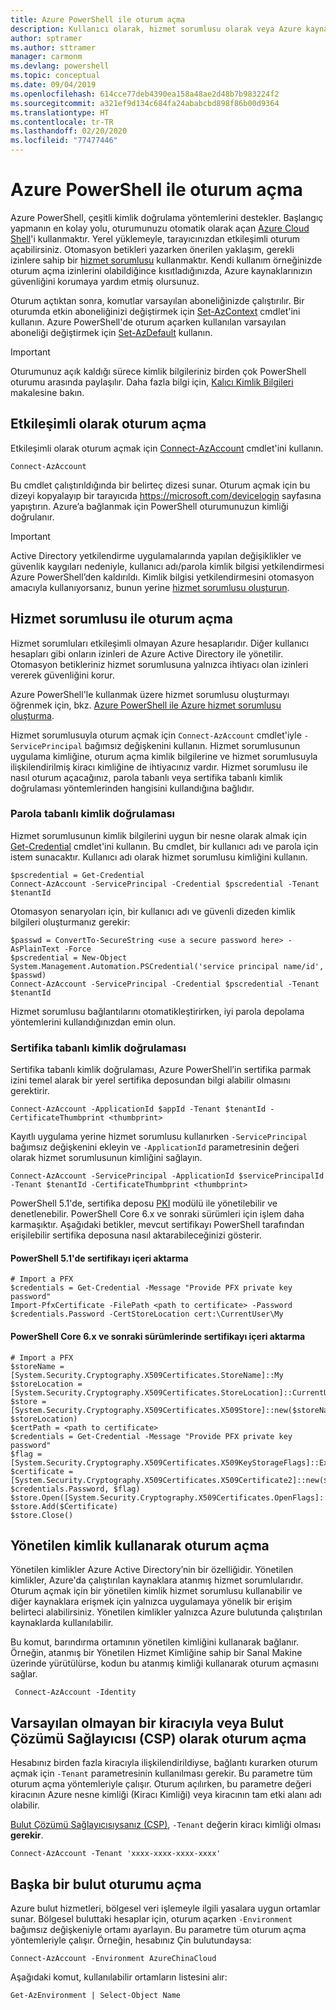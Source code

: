 ```yaml
---
title: Azure PowerShell ile oturum açma
description: Kullanıcı olarak, hizmet sorumlusu olarak veya Azure kaynakları için yönetilen kimlikleri kullanarak Azure PowerShell oturumu açma.
author: sptramer
ms.author: sttramer
manager: carmonm
ms.devlang: powershell
ms.topic: conceptual
ms.date: 09/04/2019
ms.openlocfilehash: 614cce77deb4390ea158a48ae2d48b7b983224f2
ms.sourcegitcommit: a321ef9d134c684fa24ababcbd898f86b00d9364
ms.translationtype: HT
ms.contentlocale: tr-TR
ms.lasthandoff: 02/20/2020
ms.locfileid: "77477446"
---
```

# <a name="sign-in-with-azure-powershell"></a>Azure PowerShell ile oturum açma

Azure PowerShell, çeşitli kimlik doğrulama yöntemlerini destekler. Başlangıç yapmanın en kolay yolu, oturumunuzu otomatik olarak açan [Azure Cloud Shell](/azure/cloud-shell/overview)'i kullanmaktır. Yerel yüklemeyle, tarayıcınızdan etkileşimli oturum açabilirsiniz. Otomasyon betikleri yazarken önerilen yaklaşım, gerekli izinlere sahip bir [hizmet sorumlusu](create-azure-service-principal-azureps.md) kullanmaktır. Kendi kullanım örneğinizde oturum açma izinlerini olabildiğince kısıtladığınızda, Azure kaynaklarınızın güvenliğini korumaya yardım etmiş olursunuz.

Oturum açtıktan sonra, komutlar varsayılan aboneliğinizde çalıştırılır. Bir oturumda etkin aboneliğinizi değiştirmek için [Set-AzContext](/powershell/module/az.accounts/set-azcontext) cmdlet'ini kullanın. Azure PowerShell'de oturum açarken kullanılan varsayılan aboneliği değiştirmek için [Set-AzDefault](/powershell/module/az.accounts/set-azdefault) kullanın.

> [!IMPORTANT]
>
> Oturumunuz açık kaldığı sürece kimlik bilgileriniz birden çok PowerShell oturumu arasında paylaşılır.
> Daha fazla bilgi için, [Kalıcı Kimlik Bilgileri](context-persistence.md) makalesine bakın.

## <a name="sign-in-interactively"></a>Etkileşimli olarak oturum açma

Etkileşimli olarak oturum açmak için [Connect-AzAccount](/powershell/module/az.accounts/connect-azaccount) cmdlet'ini kullanın.

```azurepowershell-interactive
Connect-AzAccount
```

Bu cmdlet çalıştırıldığında bir belirteç dizesi sunar. Oturum açmak için bu dizeyi kopyalayıp bir tarayıcıda https://microsoft.com/devicelogin sayfasına yapıştırın. Azure’a bağlanmak için PowerShell oturumunuzun kimliği doğrulanır.

> [!IMPORTANT]
>
> Active Directory yetkilendirme uygulamalarında yapılan değişiklikler ve güvenlik kaygıları nedeniyle, kullanıcı adı/parola kimlik bilgisi yetkilendirmesi Azure PowerShell’den kaldırıldı.
> Kimlik bilgisi yetkilendirmesini otomasyon amacıyla kullanıyorsanız, bunun yerine [hizmet sorumlusu oluşturun](create-azure-service-principal-azureps.md).

## <a name="sign-in-with-a-service-principal-a-namesp-signin"></a>Hizmet sorumlusu ile oturum açma <a name="sp-signin"/>

Hizmet sorumluları etkileşimli olmayan Azure hesaplarıdır. Diğer kullanıcı hesapları gibi onların izinleri de Azure Active Directory ile yönetilir. Otomasyon betikleriniz hizmet sorumlusuna yalnızca ihtiyacı olan izinleri vererek güvenliğini korur.

Azure PowerShell'le kullanmak üzere hizmet sorumlusu oluşturmayı öğrenmek için, bkz. [Azure PowerShell ile Azure hizmet sorumlusu oluşturma](create-azure-service-principal-azureps.md).

Hizmet sorumlusuyla oturum açmak için `Connect-AzAccount` cmdlet'iyle `-ServicePrincipal` bağımsız değişkenini kullanın. Hizmet sorumlusunun uygulama kimliğine, oturum açma kimlik bilgilerine ve hizmet sorumlusuyla ilişkilendirilmiş kiracı kimliğine de ihtiyacınız vardır. Hizmet sorumlusu ile nasıl oturum açacağınız, parola tabanlı veya sertifika tabanlı kimlik doğrulaması yöntemlerinden hangisini kullandığına bağlıdır.

### <a name="password-based-authentication"></a>Parola tabanlı kimlik doğrulaması

Hizmet sorumlusunun kimlik bilgilerini uygun bir nesne olarak almak için [Get-Credential](/powershell/module/microsoft.powershell.security/get-credential) cmdlet'ini kullanın. Bu cmdlet, bir kullanıcı adı ve parola için istem sunacaktır. Kullanıcı adı olarak hizmet sorumlusu kimliğini kullanın.

```azurepowershell-interactive
$pscredential = Get-Credential
Connect-AzAccount -ServicePrincipal -Credential $pscredential -Tenant $tenantId
```

Otomasyon senaryoları için, bir kullanıcı adı ve güvenli dizeden kimlik bilgileri oluşturmanız gerekir:

```azurepowershell-interactive
$passwd = ConvertTo-SecureString <use a secure password here> -AsPlainText -Force
$pscredential = New-Object System.Management.Automation.PSCredential('service principal name/id', $passwd)
Connect-AzAccount -ServicePrincipal -Credential $pscredential -Tenant $tenantId
```

Hizmet sorumlusu bağlantılarını otomatikleştirirken, iyi parola depolama yöntemlerini kullandığınızdan emin olun.

### <a name="certificate-based-authentication"></a>Sertifika tabanlı kimlik doğrulaması

Sertifika tabanlı kimlik doğrulaması, Azure PowerShell’in sertifika parmak izini temel alarak bir yerel sertifika deposundan bilgi alabilir olmasını gerektirir.

```azurepowershell-interactive
Connect-AzAccount -ApplicationId $appId -Tenant $tenantId -CertificateThumbprint <thumbprint>
```

Kayıtlı uygulama yerine hizmet sorumlusu kullanırken `-ServicePrincipal` bağımsız değişkenini ekleyin ve `-ApplicationId` parametresinin değeri olarak hizmet sorumlusunun kimliğini sağlayın.

```azurepowershell-interactive
Connect-AzAccount -ServicePrincipal -ApplicationId $servicePrincipalId -Tenant $tenantId -CertificateThumbprint <thumbprint>
```

PowerShell 5.1'de, sertifika deposu [PKI](/powershell/module/pkiclient) modülü ile yönetilebilir ve denetlenebilir. PowerShell Core 6.x ve sonraki sürümleri için işlem daha karmaşıktır. Aşağıdaki betikler, mevcut sertifikayı PowerShell tarafından erişilebilir sertifika deposuna nasıl aktarabileceğinizi gösterir.

#### <a name="import-a-certificate-in-powershell-51"></a>PowerShell 5.1'de sertifikayı içeri aktarma

```azurepowershell-interactive
# Import a PFX
$credentials = Get-Credential -Message "Provide PFX private key password"
Import-PfxCertificate -FilePath <path to certificate> -Password $credentials.Password -CertStoreLocation cert:\CurrentUser\My
```

#### <a name="import-a-certificate-in-powershell-core-6x-and-later"></a>PowerShell Core 6.x ve sonraki sürümlerinde sertifikayı içeri aktarma

```azurepowershell-interactive
# Import a PFX
$storeName = [System.Security.Cryptography.X509Certificates.StoreName]::My 
$storeLocation = [System.Security.Cryptography.X509Certificates.StoreLocation]::CurrentUser 
$store = [System.Security.Cryptography.X509Certificates.X509Store]::new($storeName, $storeLocation) 
$certPath = <path to certificate>
$credentials = Get-Credential -Message "Provide PFX private key password"
$flag = [System.Security.Cryptography.X509Certificates.X509KeyStorageFlags]::Exportable 
$certificate = [System.Security.Cryptography.X509Certificates.X509Certificate2]::new($certPath, $credentials.Password, $flag) 
$store.Open([System.Security.Cryptography.X509Certificates.OpenFlags]::ReadWrite) 
$store.Add($Certificate) 
$store.Close()
```

## <a name="sign-in-using-a-managed-identity"></a>Yönetilen kimlik kullanarak oturum açma

Yönetilen kimlikler Azure Active Directory’nin bir özelliğidir. Yönetilen kimlikler, Azure'da çalıştırılan kaynaklara atanmış hizmet sorumlularıdır. Oturum açmak için bir yönetilen kimlik hizmet sorumlusu kullanabilir ve diğer kaynaklara erişmek için yalnızca uygulamaya yönelik bir erişim belirteci alabilirsiniz. Yönetilen kimlikler yalnızca Azure bulutunda çalıştırılan kaynaklarda kullanılabilir.

Bu komut, barındırma ortamının yönetilen kimliğini kullanarak bağlanır. Örneğin, atanmış bir Yönetilen Hizmet Kimliğine sahip bir Sanal Makine üzerinde yürütülürse, kodun bu atanmış kimliği kullanarak oturum açmasını sağlar.

```azurepowershell-interactive
 Connect-AzAccount -Identity 
```

## <a name="sign-in-with-a-non-default-tenant-or-as-a-cloud-solution-provider-csp"></a>Varsayılan olmayan bir kiracıyla veya Bulut Çözümü Sağlayıcısı (CSP) olarak oturum açma

Hesabınız birden fazla kiracıyla ilişkilendirildiyse, bağlantı kurarken oturum açmak için `-Tenant` parametresinin kullanılması gerekir. Bu parametre tüm oturum açma yöntemleriyle çalışır. Oturum açılırken, bu parametre değeri kiracının Azure nesne kimliği (Kiracı Kimliği) veya kiracının tam etki alanı adı olabilir.

[Bulut Çözümü Sağlayıcısıysanız (CSP)](https://azure.microsoft.com/offers/ms-azr-0145p/), `-Tenant` değerin kiracı kimliği olması **gerekir**.

```azurepowershell-interactive
Connect-AzAccount -Tenant 'xxxx-xxxx-xxxx-xxxx'
```

## <a name="sign-in-to-another-cloud"></a>Başka bir bulut oturumu açma

Azure bulut hizmetleri, bölgesel veri işlemeyle ilgili yasalara uygun ortamlar sunar.
Bölgesel buluttaki hesaplar için, oturum açarken `-Environment` bağımsız değişkeniyle ortamı ayarlayın.
Bu parametre tüm oturum açma yöntemleriyle çalışır. Örneğin, hesabınız Çin bulutundaysa:

```azurepowershell-interactive
Connect-AzAccount -Environment AzureChinaCloud
```

Aşağıdaki komut, kullanılabilir ortamların listesini alır:

```azurepowershell-interactive
Get-AzEnvironment | Select-Object Name
```
